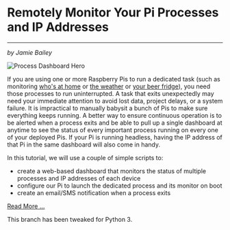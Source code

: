 # Remotely Monitor Your Pi Processes and IP Addresses
---
_by Jamie Bailey_

![Process Dashboard Hero](https://github.com/InitialState/pi-process-dashboard/wiki/img/pi_process_dashboard.jpg)

If you are using one or more Raspberry Pis to run a dedicated task (such as monitoring [who's at home](https://github.com/initialstate/pi-sensor-free-presence-detector/wiki) or [the weather](https://github.com/initialstate/wunderground-sensehat/wiki) or [your beer fridge](https://github.com/initialstate/beerfridge/wiki)), you need those processes to run uninterrupted. A task that exits unexpectedly may need your immediate attention to avoid lost data, project delays, or a system failure. It is impractical to manually babysit a bunch of Pis to make sure everything keeps running. A better way to ensure continuous operation is to be alerted when a process exits and be able to pull up a single dashboard at anytime to see the status of every important process running on every one of your deployed Pis. If your Pi is running headless, having the IP address of that Pi in the same dashboard will also come in handy. 

In this tutorial, we will use a couple of simple scripts to:
- create a web-based dashboard that monitors the status of multiple processes and IP addresses of each device
- configure our Pi to launch the dedicated process and its monitor on boot
- create an email/SMS notification when a process exits

[Read More ...](https://github.com/initialstate/pi-process-dashboard/wiki)

This branch has been tweaked for Python 3.
